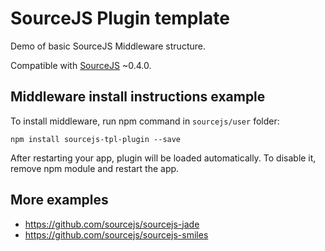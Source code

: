 # SourceJS Plugin template

Demo of basic SourceJS Middleware structure.

Compatible with [SourceJS](http://sourcejs.com) ~0.4.0.

## Middleware install instructions example

To install middleware, run npm command in `sourcejs/user` folder:

```
npm install sourcejs-tpl-plugin --save
```

After restarting your app, plugin will be loaded automatically. To disable it, remove npm module and restart the app.

## More examples

* https://github.com/sourcejs/sourcejs-jade
* https://github.com/sourcejs/sourcejs-smiles